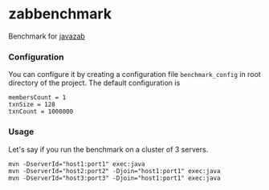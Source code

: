 zabbenchmark
============

Benchmark for [javazab](https://github.com/ZK-1931/javazab)

### Configuration
You can configure it by creating a configuration file ```benchmark_config``` in root directory of the project. The default configuration is 
```
membersCount = 1
txnSize = 128
txnCount = 1000000
```

### Usage
Let's say if you run the benchmark on a cluster of 3 servers.

    mvn -DserverId="host1:port1" exec:java
    mvn -DserverId="host2:port2" -Djoin="host1:port1" exec:java
    mvn -DserverId="host3:port3" -Djoin="host1:port1" exec:java
